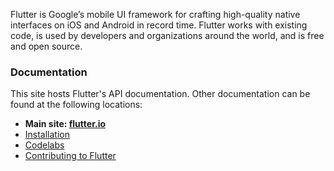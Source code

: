 Flutter is Google’s mobile UI framework for crafting high-quality native
interfaces on iOS and Android in record time. Flutter works with existing code,
is used by developers and organizations around the world, and is free and open
source.

### Documentation

This site hosts Flutter's API documentation. Other documentation can be found at
the following locations:

* **Main site: [flutter.io](https://flutter.io/)**
* [Installation](https://flutter.io/docs/get-started/install)
* [Codelabs](https://flutter.io/docs/codelabs)
* [Contributing to Flutter](https://github.com/flutter/flutter/blob/master/CONTRIBUTING.md)

